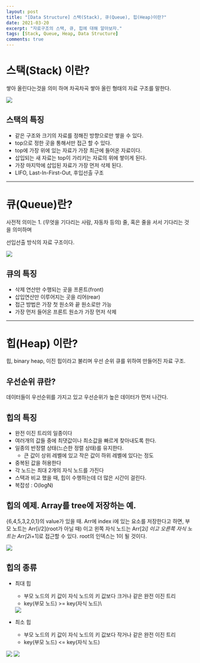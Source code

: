 ```yaml
---
layout: post
title: "[Data Structure] 스택(Stack), 큐(Queue), 힙(Heap)이란?"
date: 2021-03-20
excerpt: "자료구조의 스택, 큐, 힙에 대해 알아보자."
tags: [Stack, Queue, Heap, Data Structure]
comments: true
---
```


# 스택(Stack) 이란?
쌓아 올린다는것을 의미 하며 차곡차곡 쌓아 올린 형태의 자료 구조를 말한다. 

<img src="https://eunmik.github.io/bonita/assets/img/210320-stack.png">

## 스택의 특징

- 같은 구조와 크기의 자료를 정해진 방향으로만 쌓을 수 있다.
- top으로 정한 곳을 통해서만 접근 할 수 있다.
- top에 가장 위에 있는 자료가 가장 최근에 들어온 자료이다.
- 삽입되는 새 자료는 top이 가리키는 자료의 위에 쌓이게 된다.
- 가장 마지막에 삽입된 자료가 가장 먼저 삭제 된다.
- LIFO, Last-In-First-Out, 후입선출 구조

---

# 큐(Queue)란?

사전적 의미는 1. (무엇을 기다리는 사람, 자동차 등의) 줄, 혹은 줄을 서서 기다리는 것을 의미하며 

선입선출 방식의 자료 구조이다. 

<img src="https://eunmik.github.io/bonita/assets/img/210320-queue.png">

## 큐의 특징

- 삭제 연산만 수행되는 곳을 프론트(front)
- 삽입연산만 이루어지는 곳을 리어(rear)
- 접근 방법은 가장 첫 원소와 끝 원소로만 가능
- 가장 먼저 들어온 프론트 원소가 가장 먼저 삭제

---

# 힙(Heap) 이란?

힙, binary heap, 이진 힙이라고 불리며 
우선 순위 큐를 위하여 만들어진 자료 구조.

## 우선순위 큐란?

데이터들이 우선순위를 가지고 있고 우선순위가 높은 데이터가 먼저 나간다. 

## 힙의 특징

- 완전 이진 트리의 일종이다
- 여러개의 값들 중에 최댓값이나 최소값을 빠르게 찾아내도록 한다.
- 일종의 반정렬 상태(느슨한 정렬 상태)를 유지한다.
    - 큰 값이 상위 레벨에 있고 작은 값이 하위 레벨에 있다는 정도
- 중복된 값을 허용한다
- 각 노드는 최대 2개의 자식 노드를 가진다
- 스택과 비교 했을 때, 힙이 수행하는데 더 많은 시간이 걸린다.
- 복잡성 : O(logN)

## 힙의 예제. Array를 tree에 저장하는 예.

{6,4,5,3,2,0,1}의 value가 있을 때. 
Arr에 index i에 있는 요소를 저장한다고 하면, 부모 노트는 Arr[i/2](root가 아닐 때) 이고 
왼쪽 자식 노드는 Arr[2*i] 이고 오른쪽 자식 노트는 Arr[2*i+1]로 접근할 수 있다. 
root의 인덱스는 1이 될 것이다. 

<img src="https://eunmik.github.io/bonita/assets/img/210320-heap.png">

## 힙의 종류

- 최대 힙
    - 부모 노드의 키 값이 자식 노드의 키 값보다 크거나 같은 완전 이진 트리
    - key(부모 노드) >= key(자식 노드)\

    <img src="https://eunmik.github.io/bonita/assets/img/210320-heap1.png">


- 최소 힙
    - 부모 노드의 키 값이 자식 노드의 키 값보다 작거나 같은 완전 이진 트리
    - key(부모 노드) <= key(자식 노드)

<img src="https://eunmik.github.io/bonita/assets/img/210320-heap2.png">


<img src="https://eunmik.github.io/bonita/assets/img/210320-heap3.png">